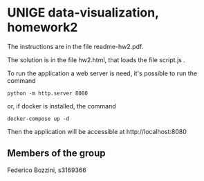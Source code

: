 # UNIGE data-visualization, homework2

The instructions are in the file readme-hw2.pdf.

The solution is in the file hw2.html, that loads the file script.js .

To run the application a web server is need, it's possible to run the command

    python -m http.server 8080

or, if docker is installed, the command

    docker-compose up -d
    
Then the application will be accessible at http://localhost:8080

## Members of the group

Federico Bozzini, s3169366
